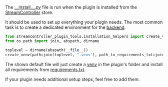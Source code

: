 The [\_\_install\_\_.py](__install___py.md) file is run when the plugin is installed from the [StreamController](https://github.com/Core447/StreamController) store.

It should be used to set up everything your plugin needs. The most common task is to create a dedicated environment for the [backend](backend_py.md).

```python title="__install__.py"
from streamcontroller_plugin_tools.installation_helpers import create_venv
from os.path import join, abspath, dirname

toplevel = dirname(abspath(__file__))
create_venv(path=join(toplevel, ".venv"), path_to_requirements_txt=join(toplevel, "requirements.txt"))
```
The shown default file will just create a [venv](https://docs.python.org/3/library/venv.html) in the plugin's folder and install all requirements from [requirements.txt](requirements_txt.md).

If your plugin needs additional setup steps, feel free to add them.